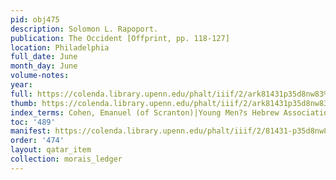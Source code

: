 ```yaml
---
pid: obj475
description: Solomon L. Rapoport.
publication: The Occident [Offprint, pp. 118-127]
location: Philadelphia
full_date: June
month_day: June
volume-notes:
year:
full: https://colenda.library.upenn.edu/phalt/iiif/2/ark81431p35d8nw83%2FSHA256E-s6935490--9aebe5f47ca9fd9d528768f495468ab22cddc4266beab569d02472c1d4666537.jpeg/full/3500,/0/default.jpg
thumb: https://colenda.library.upenn.edu/phalt/iiif/2/ark81431p35d8nw83%2FSHA256E-s6935490--9aebe5f47ca9fd9d528768f495468ab22cddc4266beab569d02472c1d4666537.jpeg/full/!200,200/0/default.jpg
index_terms: Cohen, Emanuel (of Scranton)|Young Men?s Hebrew Association
toc: '489'
manifest: https://colenda.library.upenn.edu/phalt/iiif/2/81431-p35d8nw83/manifest
order: '474'
layout: qatar_item
collection: morais_ledger
---
```

